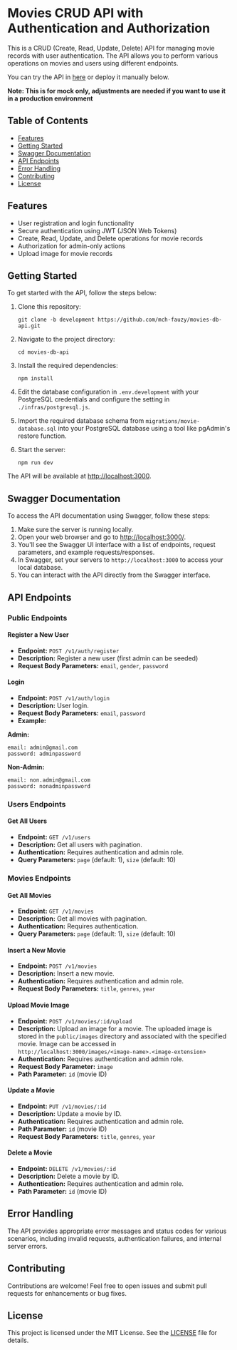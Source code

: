 # Movies CRUD API with Authentication and Authorization

This is a CRUD (Create, Read, Update, Delete) API for managing movie records with user authentication. The API allows you to perform various operations on movies and users using different endpoints.

You can try the API in [here](https://movies-db-api.vercel.app) or deploy it manually below.

**Note: This is for mock only, adjustments are needed if you want to use it in a production environment**

## Table of Contents

- [Features](#features)
- [Getting Started](#getting-started)
- [Swagger Documentation](#swagger-documentation)
- [API Endpoints](#api-endpoints)
- [Error Handling](#error-handling)
- [Contributing](#contributing)
- [License](#license)

## Features

- User registration and login functionality
- Secure authentication using JWT (JSON Web Tokens)
- Create, Read, Update, and Delete operations for movie records
- Authorization for admin-only actions
- Upload image for movie records

## Getting Started

To get started with the API, follow the steps below:

1. Clone this repository: 
    ```
    git clone -b development https://github.com/mch-fauzy/movies-db-api.git
    ```

2. Navigate to the project directory: 
    ```
    cd movies-db-api
    ```
3. Install the required dependencies:
   ```
   npm install
   ```

4. Edit the database configuration in `.env.development` with your PostgreSQL credentials and configure the setting in `./infras/postgresql.js`.
5. Import the required database schema from `migrations/movie-database.sql` into your PostgreSQL database using a tool like pgAdmin's restore function.
6. Start the server: 
    ```
    npm run dev
    ```

The API will be available at [http://localhost:3000](http://localhost:3000).

## Swagger Documentation

To access the API documentation using Swagger, follow these steps:

1. Make sure the server is running locally.
2. Open your web browser and go to [http://localhost:3000/](http://localhost:3000/).
3. You'll see the Swagger UI interface with a list of endpoints, request parameters, and example requests/responses.
4. In Swagger, set your servers to `http://localhost:3000` to access your local database.
5. You can interact with the API directly from the Swagger interface.

## API Endpoints

### Public Endpoints

#### Register a New User
- **Endpoint:** `POST /v1/auth/register`
- **Description:** Register a new user (first admin can be seeded)
- **Request Body Parameters:** `email`, `gender`, `password`

#### Login
- **Endpoint:** `POST /v1/auth/login`
- **Description:** User login.
- **Request Body Parameters:** `email`, `password`
- **Example:**

**Admin:**
```
email: admin@gmail.com
password: adminpassword
```

**Non-Admin:**
```
email: non.admin@gmail.com
password: nonadminpassword
```

### Users Endpoints

#### Get All Users
- **Endpoint:** `GET /v1/users`
- **Description:** Get all users with pagination.
- **Authentication:** Requires authentication and admin role.
- **Query Parameters:** `page` (default: 1), `size` (default: 10)

### Movies Endpoints

#### Get All Movies
- **Endpoint:** `GET /v1/movies`
- **Description:** Get all movies with pagination.
- **Authentication:** Requires authentication.
- **Query Parameters:** `page` (default: 1), `size` (default: 10)

#### Insert a New Movie
- **Endpoint:** `POST /v1/movies`
- **Description:** Insert a new movie.
- **Authentication:** Requires authentication and admin role.
- **Request Body Parameters:** `title`, `genres`, `year`

#### Upload Movie Image
- **Endpoint:** `POST /v1/movies/:id/upload`
- **Description:** Upload an image for a movie. The uploaded image is stored in the `public/images` directory and associated with the specified movie. Image can be accessed in `http://localhost:3000/images/<image-name>.<image-extension>`
- **Authentication:** Requires authentication and admin role.
- **Request Body Parameter:** `image`
- **Path Parameter:** `id` (movie ID)

#### Update a Movie
- **Endpoint:** `PUT /v1/movies/:id`
- **Description:** Update a movie by ID.
- **Authentication:** Requires authentication and admin role.
- **Path Parameter:** `id` (movie ID)
- **Request Body Parameters:** `title`, `genres`, `year`

#### Delete a Movie
- **Endpoint:** `DELETE /v1/movies/:id`
- **Description:** Delete a movie by ID.
- **Authentication:** Requires authentication and admin role.
- **Path Parameter:** `id` (movie ID)

## Error Handling

The API provides appropriate error messages and status codes for various scenarios, including invalid requests, authentication failures, and internal server errors.

## Contributing

Contributions are welcome! Feel free to open issues and submit pull requests for enhancements or bug fixes.

## License

This project is licensed under the MIT License. See the [LICENSE](LICENSE) file for details.